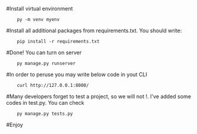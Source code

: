 #Install virtual environment
	
		py -m venv myenv 

#Install all additional packages from requirements.txt. You should write:
	
		pip install -r requirements.txt 

#Done! You can turn on server 

		py manage.py runserver

#In order to peruse you may write below code in yout CLI 
	
		curl http://127.0.0.1:8000/

#Many developers forget to test a project, so we will not !. I've added some codes in test.py. You can check

		py manage.py tests.py

#Enjoy